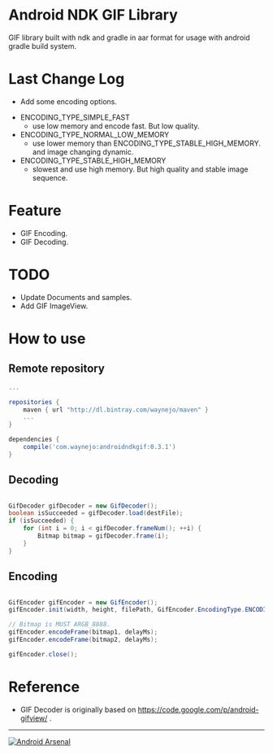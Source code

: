 Android NDK GIF Library
========

GIF library built with ndk and gradle in aar format for usage with android gradle build system.

Last Change Log
========
* Add some encoding options.
 - ENCODING_TYPE_SIMPLE_FAST 
   - use low memory and encode fast. But low quality.
 - ENCODING_TYPE_NORMAL_LOW_MEMORY 
   - use lower memory than ENCODING_TYPE_STABLE_HIGH_MEMORY. and image changing dynamic.
 - ENCODING_TYPE_STABLE_HIGH_MEMORY 
   - slowest and use high memory. But high quality and stable image sequence.

Feature
========
* GIF Encoding.
* GIF Decoding.

TODO
========
* Update Documents and samples.
* Add GIF ImageView.

How to use
========

Remote repository
--------

```groovy
...

repositories {
    maven { url "http://dl.bintray.com/waynejo/maven" }
    ...
}

dependencies {
    compile('com.waynejo:androidndkgif:0.3.1')
}
```

Decoding
--------

```java

GifDecoder gifDecoder = new GifDecoder();
boolean isSucceeded = gifDecoder.load(destFile);
if (isSucceeded) {
    for (int i = 0; i < gifDecoder.frameNum(); ++i) {
        Bitmap bitmap = gifDecoder.frame(i);
    }
}
```

Encoding
--------

```java

GifEncoder gifEncoder = new GifEncoder();
gifEncoder.init(width, height, filePath, GifEncoder.EncodingType.ENCODING_TYPE_NORMAL_LOW_MEMORY);

// Bitmap is MUST ARGB_8888.
gifEncoder.encodeFrame(bitmap1, delayMs);
gifEncoder.encodeFrame(bitmap2, delayMs);

gifEncoder.close();
```

# Reference

* GIF Decoder is originally based on https://code.google.com/p/android-gifview/ .

---------
[![Android Arsenal](https://img.shields.io/badge/Android%20Arsenal-android--ndk--gif-green.svg?style=true)](https://android-arsenal.com/details/1/3585)
